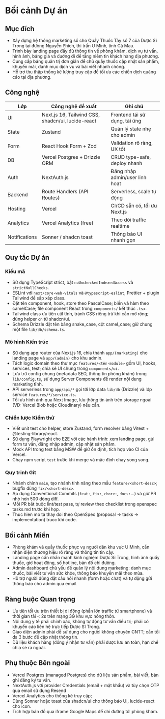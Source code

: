 # Bối cảnh Dự án

## Mục đích

- Xây dựng hệ thống marketing số cho Quầy Thuốc Tây số 7 của Dược Sĩ Trong tại đường Nguyễn Phích, thị trấn U Minh, tỉnh Cà Mau.
- Trình bày landing page đầy đủ thông tin về phòng khám, dịch vụ tư vấn, hình ảnh, bảng giá và đường đi để tăng niềm tin khách hàng địa phương.
- Cung cấp bảng quản trị đơn giản để chủ quầy thuốc cập nhật sản phẩm, khuyến mãi, danh mục dịch vụ và bài viết nhanh chóng.
- Hỗ trợ thu thập thống kê lượng truy cập để tối ưu các chiến dịch quảng cáo tại địa phương.

## Công nghệ

| Lớp          | Công nghệ đề xuất                            | Ghi chú                           |
| ------------- | ------------------------------------------------- | ---------------------------------- |
| UI            | Next.js 16, Tailwind CSS, shadcn/ui, lucide-react | Frontend tái sử dụng, tài ứng |
| State         | Zustand                                           | Quản lý state nhẹ cho admin     |
| Form          | React Hook Form + Zod                             | Validation rõ ràng, UX tốt      |
| DB            | Vercel Postgres + Drizzle ORM                     | CRUD type-safe, deploy nhanh       |
| Auth          | NextAuth.js                                       | Đăng nhập admin/user linh hoạt |
| Backend       | Route Handlers (API Routes)                       | Serverless, scale tự động       |
| Hosting       | Vercel                                            | CI/CD sẵn có, tối ưu Next.js   |
| Analytics     | Vercel Analytics (free)                           | Theo dõi traffic realtime         |
| Notifications | Sonner / shadcn toast                             | Thông báo UI nhanh gọn          |

## Quy tắc Dự án

### Kiểu mã

- Sử dụng TypeScript strict, bật `noUncheckedIndexedAccess` và `strictNullChecks`.
- ESLint với `next/core-web-vitals` và `@typescript-eslint`, Prettier + plugin Tailwind để sắp xếp class.
- Đặt tên component, hook, store theo PascalCase; biến và hàm theo camelCase; file component React trong `components/` kết thúc `.tsx`.
- Tailwind class ưu tiên util tĩnh, tránh CSS riêng trừ khi cần mở rộng; dùng helper `cn` từ shadcn/ui.
- Schema Drizzle đặt tên bảng snake_case, cột camel_case; giữ chung một file `lib/db/schema.ts`.

### Mô hình Kiến trúc

- Sử dụng app router của Next.js 16, chia thành `app/(marketing)` cho landing page và `app/(admin)` cho khu admin.
- Tách logic domain theo thư mục `features/<tên-module>` gồm UI, hooks, services, test; chia sẻ UI chung trong `components/ui`.
- Lưu trữ config chung (metadata SEO, thông tin phòng khám) trong `lib/config.ts`, sử dụng Server Components để render nội dung marketing tĩnh.
- API serverless trong `app/api/*` gọi tới lớp data `lib/db` (Drizzle) và lớp service `features/*/service.ts`.
- Tối ưu hình ảnh qua Next Image, lưu thông tin ảnh trên storage ngoài (VD: Vercel Blob hoặc Cloudinary) nếu cần.

### Chiến lược Kiểm thử

- Viết unit test cho helper, store Zustand, form resolver bằng Vitest + @testing-library/react.
- Sử dụng Playwright cho E2E với các hành trình: xem landing page, gửi form tư vấn, đăng nhập admin, cập nhật sản phẩm.
- Mock API trong test bằng MSW để giữ ổn định, tích hợp vào CI của Vercel.
- Chạy npm script `test` trước khi merge và mặc định chạy song song.

### Quy trinh Git

- Nhánh chính `main`, tạo nhánh tính năng theo mẫu `feature/<short-desc>`; bugfix dùng `fix/<short-desc>`.
- Áp dụng Conventional Commits (`feat:`, `fix:`, `chore:`, `docs:`...) và giữ PR nhỏ hơn 500 dòng diff.
- Mỗi PR bắt buộc lint/test pass, tự review theo checklist trong openspec tasks.md trước khi họp.
- Thuc hien mo ta thay doi theo OpenSpec (proposal -> tasks -> implementation) truoc khi code.

## Bối cảnh Miền

- Phòng khám và quầy thuốc phục vụ người dân khu vực U Minh, cần nhận diện thương hiệu rõ ràng và thông tin tin cậy.
- Landing page cần nhấn mạnh kinh nghiệm Dược Sĩ Trong, hình ảnh quầy thuốc, giờ hoạt động, số hotline, bản đồ chỉ đường.
- Admin dashboard chủ yếu để quản lý nội dung marketing: danh mục thuốc, bài viết tư vấn sức khỏe, thông báo khuyến mãi theo mùa.
- Hỗ trợ người dùng đặt câu hỏi nhanh (form hoặc chat) và tự động gửi thông báo cho admin qua email.

## Ràng buộc Quan trọng

- Ưu tiên tối ưu trên thiết bị di động (phần lớn traffic từ smartphone) và thời gian tải < 2s trên mạng 3G khu vực nông thôn.
- Nội dung y tế phải chính xác, không tự động tư vấn điều trị; phải có khuyến cáo liên hệ trực tiếp Dược Sĩ Trong.
- Giao diện admin phải dễ sử dụng cho người không chuyên CNTT; cần tối đa 3 bước để cập nhật thông tin.
- Dữ liệu khách hàng (đồng ý nhận tư vấn) phải được lưu an toàn, hạn chế chia sẻ ra ngoài.

## Phụ thuộc Bên ngoài

- Vercel Postgres (managed Postgres) cho dữ liệu sản phẩm, bài viết, bản ghi đăng ký tư vấn.
- NextAuth.js với provider Credentials (email + mật khẩu) và tùy chọn OTP qua email sử dụng Resend
- Vercel Analytics cho thống kê truy cập;
- Dùng Sonner hoặc toast của shadcn/ui cho thông báo UI, lucide-react cho icon.
- Tích hợp bản đồ qua iframe Google Maps để chỉ đường tới phòng khám.
